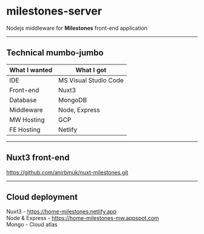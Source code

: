 # milestones-server
Nodejs middleware for **Milestones** front-end application  

- - - -  

## Technical mumbo-jumbo  
What I wanted     | What I got  
----------------- | --------------  
IDE               | MS Visual Studio Code  
Front-end         | Nuxt3  
Database          | MongoDB  
Middleware        | Node, Express  
MW Hosting        | GCP  
FE Hosting        | Netlify  

- - - -  

## Nuxt3 front-end  
https://github.com/anirbmuk/nuxt-milestones.git  

- - - -

## Cloud deployment
Nuxt3 - https://home-milestones.netlify.app  
Node & Express - https://home-milestones-mw.appspot.com  
Mongo - Cloud atlas  
